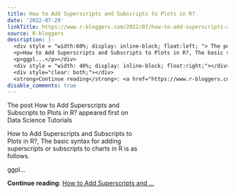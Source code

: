 ```yaml
---
title: How to Add Superscripts and Subscripts to Plots in R?
date: '2022-07-29'
linkTitle: https://www.r-bloggers.com/2022/07/how-to-add-superscripts-and-subscripts-to-plots-in-r/
source: R-bloggers
description: |-
  <div style = "width:60%; display: inline-block; float:left; "> The post How to Add Superscripts and Subscripts to Plots in R? appeared first on Data Science Tutorials</p>
  <p>How to Add Superscripts and Subscripts to Plots in R?, The basic syntax for adding superscripts or subscripts to charts in R is as follows.</p>
  <p>ggpl...</p></div>
  <div style = "width: 40%; display: inline-block; float:right;"></div>
  <div style="clear: both;"></div>
  <strong>Continue reading</strong>: <a href="https://www.r-bloggers.com/2022/07/how-to-add-superscripts-and-subscripts-to-plots-in-r/">How to Add Superscripts and  ...
disable_comments: true
---
```

<div style = "width:60%; display: inline-block; float:left; "> The post How to Add Superscripts and Subscripts to Plots in R? appeared first on Data Science Tutorials</p>
<p>How to Add Superscripts and Subscripts to Plots in R?, The basic syntax for adding superscripts or subscripts to charts in R is as follows.</p>
<p>ggpl...</p></div>
<div style = "width: 40%; display: inline-block; float:right;"></div>
<div style="clear: both;"></div>
<strong>Continue reading</strong>: <a href="https://www.r-bloggers.com/2022/07/how-to-add-superscripts-and-subscripts-to-plots-in-r/">How to Add Superscripts and  ...